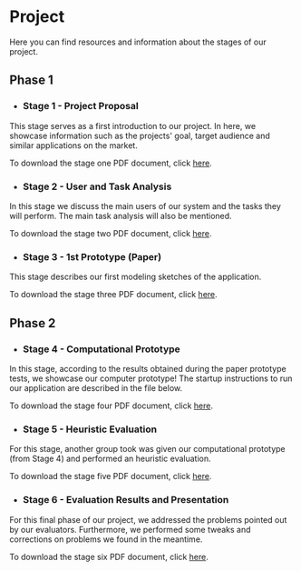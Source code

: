 # Project

Here you can find resources and information about the stages of our project.

## Phase 1

* ### Stage 1 - Project Proposal

This stage serves as a first introduction to our project. In here, we showcase information such as the projects' goal, target audience and similar applications on the market.

To download the stage one PDF document, click [here](assets/Stage1.pdf).

* ### Stage 2 - User and Task Analysis
In this stage we discuss the main users of our system and the tasks they will perform. The main task analysis will also be mentioned.

To download the stage two PDF document, click [here](assets/Stage2.pdf).
  
* ### Stage 3 - 1st Prototype (Paper)
This stage describes our first modeling sketches of the application.

To download the stage three PDF document, click [here](assets/Stage3.pdf).

## Phase 2
* ### Stage 4 - Computational Prototype

In this stage, according to the results obtained during the paper prototype tests, we showcase our computer prototype!
The startup instructions to run our application are described in the file below.

To download the stage four PDF document, click [here](assets/Stage4.pdf).
      
* ### Stage 5 - Heuristic Evaluation
For this stage, another group took was given our computational prototype (from Stage 4) and performed an heuristic              evaluation.

To download the stage five PDF document, click [here](assets/Stage5.pdf).
  
* ### Stage 6 - Evaluation Results and Presentation
For this final phase of our project, we addressed the problems pointed out by our evaluators. Furthermore, we performed some tweaks and corrections on problems we found in the meantime.

To download the stage six PDF document, click [here](assets/Stage6.pdf).
  
  
  
  
      
